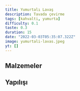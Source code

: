 ```yaml
---
title: Yumurtalı Lavaş
description: Tavada çevirme
tags: [kahvalti, yumurta]
difficulty: 0.1
taste: 0.3
duration: 15
date: "2022-03-03T05:35:07.322Z"
image: yumurtali-lavas.jpeg
yt: []
---
```


## Malzemeler

## Yapılışı
